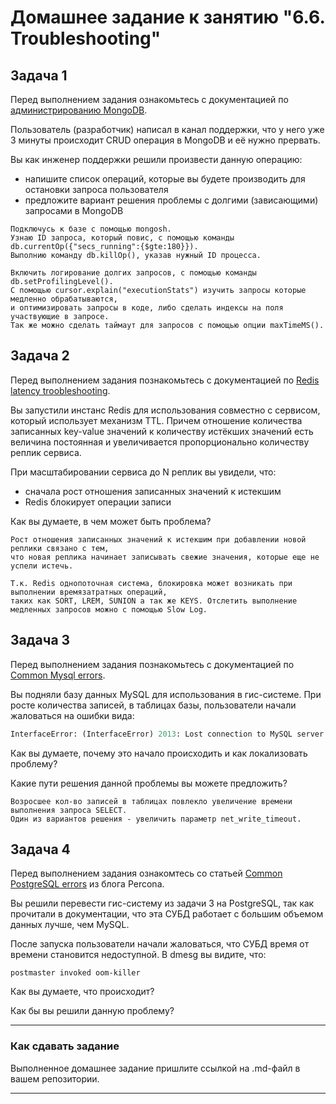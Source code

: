 # Домашнее задание к занятию "6.6. Troubleshooting"

## Задача 1

Перед выполнением задания ознакомьтесь с документацией по [администрированию MongoDB](https://docs.mongodb.com/manual/administration/).

Пользователь (разработчик) написал в канал поддержки, что у него уже 3 минуты происходит CRUD операция в MongoDB и её 
нужно прервать. 

Вы как инженер поддержки решили произвести данную операцию:
- напишите список операций, которые вы будете производить для остановки запроса пользователя
- предложите вариант решения проблемы с долгими (зависающими) запросами в MongoDB

```
Подключусь к базе с помощью mongosh.
Узнаю ID запроса, который повис, с помощью команды db.currentOp({"secs_running":{$gte:180}}).
Выполнию команду db.killOp(), указав нужный ID процесса.

Включить логирование долгих запросов, с помощью команды db.setProfilingLevel().
С помощью cursor.explain("executionStats") изучить запросы которые медленно обрабатываются,  
и оптимизировать запросы в коде, либо сделать индексы на поля участвующие в запросе.
Так же можно сделать таймаут для запросов с помощью опции maxTimeMS().
```

## Задача 2

Перед выполнением задания познакомьтесь с документацией по [Redis latency troobleshooting](https://redis.io/topics/latency).

Вы запустили инстанс Redis для использования совместно с сервисом, который использует механизм TTL. 
Причем отношение количества записанных key-value значений к количеству истёкших значений есть величина постоянная и
увеличивается пропорционально количеству реплик сервиса. 

При масштабировании сервиса до N реплик вы увидели, что:
- сначала рост отношения записанных значений к истекшим
- Redis блокирует операции записи

Как вы думаете, в чем может быть проблема?
```
Рост отношения записанных значений к истекшим при добавлении новой реплики связано с тем,  
что новая реплика начинает записывать свежие значения, которые еще не успели истечь.

Т.к. Redis однопоточная система, блокировка может возникать при выполнении времязатратных операций,  
таких как SORT, LREM, SUNION а так же KEYS. Отслетить выполнение медленных запросов можно с помощью Slow Log.
 ```
## Задача 3

Перед выполнением задания познакомьтесь с документацией по [Common Mysql errors](https://dev.mysql.com/doc/refman/8.0/en/common-errors.html).

Вы подняли базу данных MySQL для использования в гис-системе. При росте количества записей, в таблицах базы,
пользователи начали жаловаться на ошибки вида:
```python
InterfaceError: (InterfaceError) 2013: Lost connection to MySQL server during query u'SELECT..... '
```

Как вы думаете, почему это начало происходить и как локализовать проблему?

Какие пути решения данной проблемы вы можете предложить?
```
Возросшее кол-во записей в таблицах повлекло увеличение времени выполнения запроса SELECT.
Один из вариантов решения - увеличить параметр net_write_timeout.
```

## Задача 4

Перед выполнением задания ознакомтесь со статьей [Common PostgreSQL errors](https://www.percona.com/blog/2020/06/05/10-common-postgresql-errors/) из блога Percona.

Вы решили перевести гис-систему из задачи 3 на PostgreSQL, так как прочитали в документации, что эта СУБД работает с 
большим объемом данных лучше, чем MySQL.

После запуска пользователи начали жаловаться, что СУБД время от времени становится недоступной. В dmesg вы видите, что:

`postmaster invoked oom-killer`

Как вы думаете, что происходит?

Как бы вы решили данную проблему?

---

### Как cдавать задание

Выполненное домашнее задание пришлите ссылкой на .md-файл в вашем репозитории.

---
